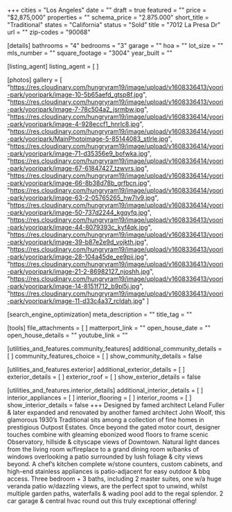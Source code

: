 +++
cities = "Los Angeles"
date = ""
draft = true
featured = ""
price = "$2,875,000"
properties = ""
schema_price = "2.875.000"
short_title = "Traditional"
states = "California"
status = "Sold"
title = "7012 La Presa Dr"
url = ""
zip-codes = "90068"

[details]
bathrooms = "4"
bedrooms = "3"
garage = ""
hoa = ""
lot_size = ""
mls_number = ""
square_footage = "3004"
year_built = ""

[listing_agent]
listing_agent = [ ]

[photos]
gallery = [
  "https://res.cloudinary.com/hungryram19/image/upload/v1608336413/yoori-park/yooripark/image-10-5b65aefd_gtsp8f.jpg",
  "https://res.cloudinary.com/hungryram19/image/upload/v1608336413/yoori-park/yooripark/image-7-78c504a2_jsrmbw.jpg",
  "https://res.cloudinary.com/hungryram19/image/upload/v1608336414/yoori-park/yooripark/image-4-928eccf1_hnrlc8.jpg",
  "https://res.cloudinary.com/hungryram19/image/upload/v1608336414/yoori-park/yooripark/MainPhotoimage-5-85144083_stlrle.jpg",
  "https://res.cloudinary.com/hungryram19/image/upload/v1608336414/yoori-park/yooripark/image-71-d35356e9_bofwka.jpg",
  "https://res.cloudinary.com/hungryram19/image/upload/v1608336414/yoori-park/yooripark/image-67-61847427_tzwvrs.jpg",
  "https://res.cloudinary.com/hungryram19/image/upload/v1608336414/yoori-park/yooripark/image-66-8b38d78b_grfbcn.jpg",
  "https://res.cloudinary.com/hungryram19/image/upload/v1608336414/yoori-park/yooripark/image-63-2-05765265_hw7lv9.jpg",
  "https://res.cloudinary.com/hungryram19/image/upload/v1608336414/yoori-park/yooripark/image-50-737d2244_kgqyfq.jpg",
  "https://res.cloudinary.com/hungryram19/image/upload/v1608336413/yoori-park/yooripark/image-44-8079393c_kyf4qk.jpg",
  "https://res.cloudinary.com/hungryram19/image/upload/v1608336413/yoori-park/yooripark/image-39-b87e2e9d_vojkth.jpg",
  "https://res.cloudinary.com/hungryram19/image/upload/v1608336413/yoori-park/yooripark/image-28-104a45de_ee9pii.jpg",
  "https://res.cloudinary.com/hungryram19/image/upload/v1608336413/yoori-park/yooripark/image-21-2-86982127_njoshh.jpg",
  "https://res.cloudinary.com/hungryram19/image/upload/v1608336413/yoori-park/yooripark/image-14-8151f712_b9pl5j.jpg",
  "https://res.cloudinary.com/hungryram19/image/upload/v1608336413/yoori-park/yooripark/image-11-d33c4a37_rcldah.jpg"
]

[search_engine_optimization]
meta_description = ""
title_tag = ""

[tools]
file_attachments = [ ]
matterport_link = ""
open_house_date = ""
open_house_details = ""
youtube_link = ""

[utilities_and_features.community_features]
additional_community_details = [ ]
community_features_choice = [ ]
show_community_details = false

[utilities_and_features.exterior]
additional_exterior_details = [ ]
exterior_details = [ ]
exterior_roof = [ ]
show_exterior_details = false

[utilities_and_features.interior_details]
additional_interior_details = [ ]
interior_appliances = [ ]
interior_flooring = [ ]
interior_rooms = [ ]
show_interior_details = false
+++
Designed by famed architect Leland Fuller & later expanded and renovated by another famed architect John Woolf, this glamorous 1930’s Traditional sits among a collection of fine homes in prestigious Outpost Estates. Once beyond the gated motor court, designer touches combine with gleaming ebonized wood floors to frame scenic Observatory, hillside & cityscape views of Downtown. Natural light dances from the living room w/fireplace to a grand dining room w/banks of windows overlooking a patio surrounded by lush foliage & city views beyond. A chef’s kitchen complete w/stone counters, custom cabinets, and high-end stainless appliances is patio-adjacent for easy outdoor & bbq access. Three bedroom + 3 baths, including 2 master suites, one w/a huge veranda patio w/dazzling views, are the perfect spot to unwind, whilst multiple garden paths, waterfalls & wading pool add to the regal splendor. 2 car garage & central hvac round out this truly exceptional offering!
